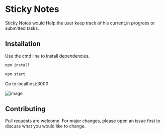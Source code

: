 # Sticky Notes

Sticky Notes would Help the user keep track of his current,in progress or submitted tasks. 
## Installation

Use the cmd line to install dependencies.

```bash
npm install 
```
```bash
npm start
```
Go to localhost:3000

 ![image](https://user-images.githubusercontent.com/91217295/176993484-8b97b902-5c41-4fbb-96f8-b85714ad93db.png)

## Contributing
Pull requests are welcome. For major changes, please open an issue first to discuss what you would like to change.




